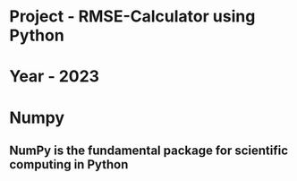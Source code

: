 # Project - RMSE-Calculator using Python

# Year - 2023

# Numpy

## NumPy is the fundamental package for scientific computing in Python
